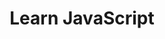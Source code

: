 ---
title: 'Learn JavaScript'
link: 'https://learnjavascript.online/'
summary: 'JavaScript lessons that unlock flash cards for further study.'
tags: ['education', 'fun', 'age-14-plus', 'learn-to-code']
---